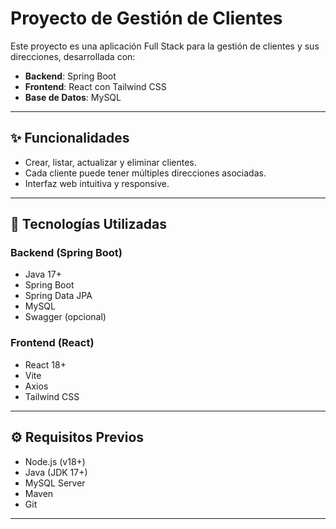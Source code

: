 # Proyecto de Gestión de Clientes

Este proyecto es una aplicación Full Stack para la gestión de clientes y sus direcciones, desarrollada con:

- **Backend**: Spring Boot
- **Frontend**: React con Tailwind CSS
- **Base de Datos**: MySQL

---

## ✨ Funcionalidades

- Crear, listar, actualizar y eliminar clientes.
- Cada cliente puede tener múltiples direcciones asociadas.
- Interfaz web intuitiva y responsive.

---

## 🧱 Tecnologías Utilizadas

### Backend (Spring Boot)
- Java 17+
- Spring Boot
- Spring Data JPA
- MySQL
- Swagger (opcional)

### Frontend (React)
- React 18+
- Vite
- Axios
- Tailwind CSS

---

## ⚙️ Requisitos Previos

- Node.js (v18+)
- Java (JDK 17+)
- MySQL Server
- Maven
- Git

---